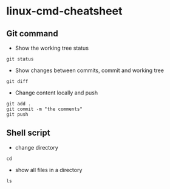 # linux-cmd-cheatsheet

## Git command
* Show the working tree status
```
git status
```
*  Show changes between commits, commit and working tree
```
git diff
```
* Change content locally and push
```
git add .
git commit -m "the comments"
git push
```

## Shell script

* change directory
```
cd
```
* show all files in a directory
```
ls
```
